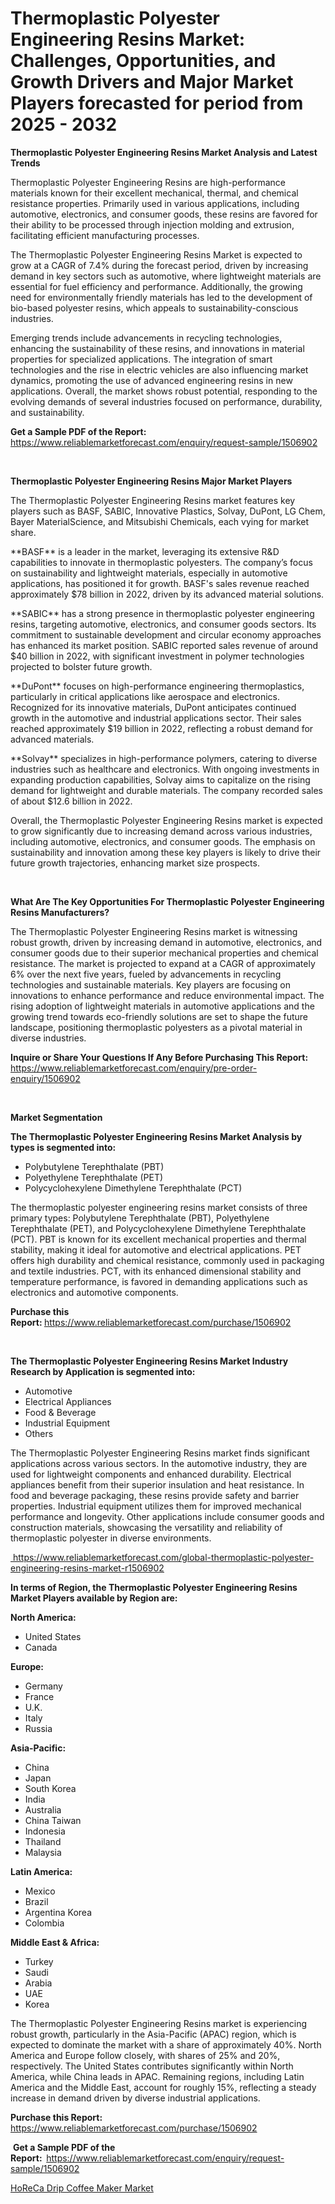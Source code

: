 <p><h1>Thermoplastic Polyester Engineering Resins Market: Challenges, Opportunities, and Growth Drivers and Major Market Players forecasted for period from 2025 - 2032</h1></p><p><strong>Thermoplastic Polyester Engineering Resins Market Analysis and Latest Trends</strong></p>
<p><p>Thermoplastic Polyester Engineering Resins are high-performance materials known for their excellent mechanical, thermal, and chemical resistance properties. Primarily used in various applications, including automotive, electronics, and consumer goods, these resins are favored for their ability to be processed through injection molding and extrusion, facilitating efficient manufacturing processes. </p><p>The Thermoplastic Polyester Engineering Resins Market is expected to grow at a CAGR of 7.4% during the forecast period, driven by increasing demand in key sectors such as automotive, where lightweight materials are essential for fuel efficiency and performance. Additionally, the growing need for environmentally friendly materials has led to the development of bio-based polyester resins, which appeals to sustainability-conscious industries. </p><p>Emerging trends include advancements in recycling technologies, enhancing the sustainability of these resins, and innovations in material properties for specialized applications. The integration of smart technologies and the rise in electric vehicles are also influencing market dynamics, promoting the use of advanced engineering resins in new applications. Overall, the market shows robust potential, responding to the evolving demands of several industries focused on performance, durability, and sustainability.</p></p>
<p><strong>Get a Sample PDF of the Report:&nbsp;</strong> <a href="https://www.reliablemarketforecast.com/enquiry/request-sample/1506902?utm_campaign=2603&utm_medium=2&utm_source=Github&utm_content=ia&utm_term=23032025&utm_id=thermoplastic-polyester-engineering-resins">https://www.reliablemarketforecast.com/enquiry/request-sample/1506902</a></p>
<p>&nbsp;</p>
<p><strong>Thermoplastic Polyester Engineering Resins Major Market Players</strong></p>
<p><p>The Thermoplastic Polyester Engineering Resins market features key players such as BASF, SABIC, Innovative Plastics, Solvay, DuPont, LG Chem, Bayer MaterialScience, and Mitsubishi Chemicals, each vying for market share.</p><p>**BASF** is a leader in the market, leveraging its extensive R&D capabilities to innovate in thermoplastic polyesters. The company’s focus on sustainability and lightweight materials, especially in automotive applications, has positioned it for growth. BASF's sales revenue reached approximately $78 billion in 2022, driven by its advanced material solutions.</p><p>**SABIC** has a strong presence in thermoplastic polyester engineering resins, targeting automotive, electronics, and consumer goods sectors. Its commitment to sustainable development and circular economy approaches has enhanced its market position. SABIC reported sales revenue of around $40 billion in 2022, with significant investment in polymer technologies projected to bolster future growth.</p><p>**DuPont** focuses on high-performance engineering thermoplastics, particularly in critical applications like aerospace and electronics. Recognized for its innovative materials, DuPont anticipates continued growth in the automotive and industrial applications sector. Their sales reached approximately $19 billion in 2022, reflecting a robust demand for advanced materials.</p><p>**Solvay** specializes in high-performance polymers, catering to diverse industries such as healthcare and electronics. With ongoing investments in expanding production capabilities, Solvay aims to capitalize on the rising demand for lightweight and durable materials. The company recorded sales of about $12.6 billion in 2022.</p><p>Overall, the Thermoplastic Polyester Engineering Resins market is expected to grow significantly due to increasing demand across various industries, including automotive, electronics, and consumer goods. The emphasis on sustainability and innovation among these key players is likely to drive their future growth trajectories, enhancing market size prospects.</p></p>
<p>&nbsp;</p>
<p><strong>What Are The Key Opportunities For Thermoplastic Polyester Engineering Resins Manufacturers?</strong></p>
<p><p>The Thermoplastic Polyester Engineering Resins market is witnessing robust growth, driven by increasing demand in automotive, electronics, and consumer goods due to their superior mechanical properties and chemical resistance. The market is projected to expand at a CAGR of approximately 6% over the next five years, fueled by advancements in recycling technologies and sustainable materials. Key players are focusing on innovations to enhance performance and reduce environmental impact. The rising adoption of lightweight materials in automotive applications and the growing trend towards eco-friendly solutions are set to shape the future landscape, positioning thermoplastic polyesters as a pivotal material in diverse industries.</p></p>
<p><strong>Inquire or Share Your Questions If Any Before Purchasing This Report:</strong> <a href="https://www.reliablemarketforecast.com/enquiry/pre-order-enquiry/1506902?utm_campaign=2603&utm_medium=2&utm_source=Github&utm_content=ia&utm_term=23032025&utm_id=thermoplastic-polyester-engineering-resins">https://www.reliablemarketforecast.com/enquiry/pre-order-enquiry/1506902</a></p>
<p>&nbsp;</p>
<p><strong>Market Segmentation</strong></p>
<p><strong>The Thermoplastic Polyester Engineering Resins Market Analysis by types is segmented into:</strong></p>
<p><ul><li>Polybutylene Terephthalate (PBT)</li><li>Polyethylene Terephthalate (PET)</li><li>Polycyclohexylene Dimethylene Terephthalate (PCT)</li></ul></p>
<p><p>The thermoplastic polyester engineering resins market consists of three primary types: Polybutylene Terephthalate (PBT), Polyethylene Terephthalate (PET), and Polycyclohexylene Dimethylene Terephthalate (PCT). PBT is known for its excellent mechanical properties and thermal stability, making it ideal for automotive and electrical applications. PET offers high durability and chemical resistance, commonly used in packaging and textile industries. PCT, with its enhanced dimensional stability and temperature performance, is favored in demanding applications such as electronics and automotive components.</p></p>
<p><strong>Purchase this Report:&nbsp;</strong><a href="https://www.reliablemarketforecast.com/purchase/1506902?utm_campaign=2603&utm_medium=2&utm_source=Github&utm_content=ia&utm_term=23032025&utm_id=thermoplastic-polyester-engineering-resins">https://www.reliablemarketforecast.com/purchase/1506902</a></p>
<p>&nbsp;</p>
<p><strong>The Thermoplastic Polyester Engineering Resins Market Industry Research by Application is segmented into:</strong></p>
<p><ul><li>Automotive</li><li>Electrical Appliances</li><li>Food & Beverage</li><li>Industrial Equipment</li><li>Others</li></ul></p>
<p><p>The Thermoplastic Polyester Engineering Resins market finds significant applications across various sectors. In the automotive industry, they are used for lightweight components and enhanced durability. Electrical appliances benefit from their superior insulation and heat resistance. In food and beverage packaging, these resins provide safety and barrier properties. Industrial equipment utilizes them for improved mechanical performance and longevity. Other applications include consumer goods and construction materials, showcasing the versatility and reliability of thermoplastic polyester in diverse environments.</p></p>
<p><a href="https://www.reliablemarketforecast.com/global-thermoplastic-polyester-engineering-resins-market-r1506902?utm_campaign=2603&utm_medium=2&utm_source=Github&utm_content=ia&utm_term=23032025&utm_id=thermoplastic-polyester-engineering-resins">&nbsp;https://www.reliablemarketforecast.com/global-thermoplastic-polyester-engineering-resins-market-r1506902</a></p>
<p><strong>In terms of Region, the Thermoplastic Polyester Engineering Resins Market Players available by Region are:</strong></p>
<p>
    <p> <strong> North America: </strong>
        <ul>
            <li>United States</li>
            <li>Canada</li>
        </ul>
        </p> 
    <p> <strong> Europe: </strong>
        <ul>
            <li>Germany</li>
            <li>France</li>
            <li>U.K.</li>
            <li>Italy</li>
            <li>Russia</li>
        </ul>
        </p> 
    <p> <strong> Asia-Pacific: </strong>
        <ul>
            <li>China</li>
            <li>Japan</li>
            <li>South Korea</li>
            <li>India</li>
            <li>Australia</li>
            <li>China Taiwan</li>
            <li>Indonesia</li>
            <li>Thailand</li>
            <li>Malaysia</li>
        </ul>
        </p> 
    <p> <strong> Latin America: </strong>
        <ul>
            <li>Mexico</li>
            <li>Brazil</li>
            <li>Argentina Korea</li>
            <li>Colombia</li>
        </ul>
        </p> 
    <p> <strong> Middle East & Africa: </strong>
        <ul>
            <li>Turkey</li>
            <li>Saudi</li>
            <li>Arabia</li>
            <li>UAE</li>
            <li>Korea</li>
        </ul>
    </p>
    </p>
<p><p>The Thermoplastic Polyester Engineering Resins market is experiencing robust growth, particularly in the Asia-Pacific (APAC) region, which is expected to dominate the market with a share of approximately 40%. North America and Europe follow closely, with shares of 25% and 20%, respectively. The United States contributes significantly within North America, while China leads in APAC. Remaining regions, including Latin America and the Middle East, account for roughly 15%, reflecting a steady increase in demand driven by diverse industrial applications.</p></p>
<p><strong>Purchase this Report: </strong><a href="https://www.reliablemarketforecast.com/purchase/1506902?utm_campaign=2603&utm_medium=2&utm_source=Github&utm_content=ia&utm_term=23032025&utm_id=thermoplastic-polyester-engineering-resins">https://www.reliablemarketforecast.com/purchase/1506902</a></p>
<p>&nbsp;<strong>Get a Sample PDF of the Report:&nbsp;&nbsp;</strong><a href="https://www.reliablemarketforecast.com/enquiry/request-sample/1506902?utm_campaign=2603&utm_medium=2&utm_source=Github&utm_content=ia&utm_term=23032025&utm_id=thermoplastic-polyester-engineering-resins">https://www.reliablemarketforecast.com/enquiry/request-sample/1506902</a></p>
<p><strong></strong></p>
<p><p><a href="https://github.com/ccreola81/Market-Research-Report-List-1/blob/main/horeca-drip-coffee-maker-market.md?utm_campaign=2603&utm_medium=2&utm_source=Github&utm_content=ia&utm_term=23032025&utm_id=thermoplastic-polyester-engineering-resins">HoReCa Drip Coffee Maker Market</a></p></p>